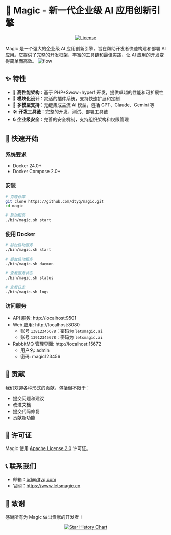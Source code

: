 # 🎩 Magic - 新一代企业级 AI 应用创新引擎

<div align="center">

[![License](https://img.shields.io/badge/license-Apache%202.0-blue.svg)](LICENSE)
<!-- [![Docker Pulls](https://img.shields.io/docker/pulls/dtyq/magic.svg)](https://hub.docker.com/r/dtyq/magic) -->
<!-- [![GitHub stars](https://img.shields.io/github/stars/dtyq/magic.svg?style=social&label=Star)](https://github.com/dtyq/magic) -->

</div>

Magic 是一个强大的企业级 AI 应用创新引擎，旨在帮助开发者快速构建和部署 AI 应用。它提供了完整的开发框架、丰富的工具链和最佳实践，让 AI 应用的开发变得简单而高效。
![flow](https://cdn.letsmagic.cn/static/img/showmagic.jpg)


## ✨ 特性

- 🚀 **高性能架构**：基于 PHP+Swow+hyperf 开发，提供卓越的性能和可扩展性
- 🧩 **模块化设计**：灵活的插件系统，支持快速扩展和定制
- 🔌 **多模型支持**：无缝集成主流 AI 模型，包括 GPT、Claude、Gemini 等
- 🛠️ **开发工具链**：完整的开发、测试、部署工具链
- 🔒 **企业级安全**：完善的安全机制，支持组织架构和权限管理

## 🚀 快速开始
  
### 系统要求
- Docker 24.0+
- Docker Compose 2.0+

### 安装

```bash
# 克隆仓库
git clone https://github.com/dtyq/magic.git
cd magic

# 启动服务
./bin/magic.sh start
```

### 使用 Docker

```bash
# 前台启动服务
./bin/magic.sh start

# 后台启动服务
./bin/magic.sh daemon

# 查看服务状态
./bin/magic.sh status

# 查看日志
./bin/magic.sh logs
```
### 访问服务
- API 服务: http://localhost:9501
- Web 应用: http://localhost:8080
  - 账号 `13812345678`：密码为 `letsmagic.ai`
  - 账号 `13912345678`：密码为 `letsmagic.ai`
- RabbitMQ 管理界面: http://localhost:15672
  - 用户名: admin
  - 密码: magic123456

  


## 🤝 贡献

我们欢迎各种形式的贡献，包括但不限于：

- 提交问题和建议
- 改进文档
- 提交代码修复
- 贡献新功能



## 📄 许可证

Magic 使用 [Apache License 2.0](LICENSE) 许可证。

## 📞 联系我们

- 邮箱：bd@dtyq.com
- 官网：https://www.letsmagic.cn

## 🙏 致谢

感谢所有为 Magic 做出贡献的开发者！

<div align="center">

[![Star History Chart](https://api.star-history.com/svg?repos=dtyq/magic&type=Date)](https://star-history.com/#dtyq/magic&Date)

</div>
